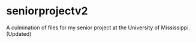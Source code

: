 # seniorprojectv2
A culmination of files for my senior project at the University of Mississippi. (Updated)
